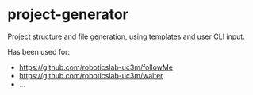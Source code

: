 # project-generator

Project structure and file generation, using templates and user CLI input.

Has been used for:
* https://github.com/roboticslab-uc3m/followMe
* https://github.com/roboticslab-uc3m/waiter
* ...
